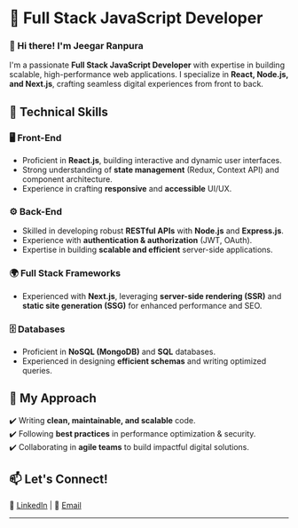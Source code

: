 
# 🚀 Full Stack JavaScript Developer  

### 👋 Hi there! I'm Jeegar Ranpura  

I'm a passionate **Full Stack JavaScript Developer** with expertise in building scalable, high-performance web applications. I specialize in **React, Node.js, and Next.js**, crafting seamless digital experiences from front to back.  

## 🔧 Technical Skills  

### 🖥️ Front-End  
- Proficient in **React.js**, building interactive and dynamic user interfaces.  
- Strong understanding of **state management** (Redux, Context API) and component architecture.  
- Experience in crafting **responsive** and **accessible** UI/UX.  

### ⚙️ Back-End  
- Skilled in developing robust **RESTful APIs** with **Node.js** and **Express.js**.  
- Experience with **authentication & authorization** (JWT, OAuth).  
- Expertise in building **scalable and efficient** server-side applications.  

### 🌍 Full Stack Frameworks  
- Experienced with **Next.js**, leveraging **server-side rendering (SSR)** and **static site generation (SSG)** for enhanced performance and SEO.  

### 🗄️ Databases  
- Proficient in **NoSQL (MongoDB)** and **SQL** databases.  
- Experienced in designing **efficient schemas** and writing optimized queries.  

## 🎯 My Approach  
✔️ Writing **clean, maintainable, and scalable** code.  
✔️ Following **best practices** in performance optimization & security.  
✔️ Collaborating in **agile teams** to build impactful digital solutions.  

## 📫 Let's Connect!  
💼 [LinkedIn](https://in.linkedin.com/in/jeegar-ranpura-391392172) | 📧 [Email](mailto:jigar.ranpura99@gmail.com)  

-----------------
